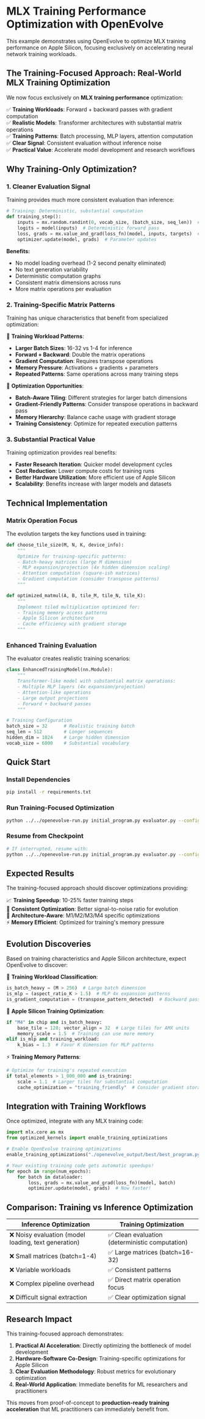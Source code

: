 # MLX Training Performance Optimization with OpenEvolve

This example demonstrates using OpenEvolve to optimize MLX training performance on Apple Silicon, focusing exclusively on accelerating neural network training workloads.

## The Training-Focused Approach: Real-World MLX Training Optimization

We now focus exclusively on **MLX training performance** optimization:

✅ **Training Workloads**: Forward + backward passes with gradient computation  
✅ **Realistic Models**: Transformer architectures with substantial matrix operations  
✅ **Training Patterns**: Batch processing, MLP layers, attention computation  
✅ **Clear Signal**: Consistent evaluation without inference noise  
✅ **Practical Value**: Accelerate model development and research workflows  

## Why Training-Only Optimization?

### 1. **Cleaner Evaluation Signal**

Training provides much more consistent evaluation than inference:

```python
# Training: Deterministic, substantial computation
def training_step():
    inputs = mx.random.randint(0, vocab_size, (batch_size, seq_len))  # Fixed size
    logits = model(inputs)  # Deterministic forward pass
    loss, grads = mx.value_and_grad(loss_fn)(model, inputs, targets)  # Gradient computation
    optimizer.update(model, grads)  # Parameter updates
```

**Benefits:**
- No model loading overhead (1-2 second penalty eliminated)
- No text generation variability 
- Deterministic computation graphs
- Consistent matrix dimensions across runs
- More matrix operations per evaluation

### 2. **Training-Specific Matrix Patterns**

Training has unique characteristics that benefit from specialized optimization:

🧠 **Training Workload Patterns**:
- **Larger Batch Sizes**: 16-32 vs 1-4 for inference
- **Forward + Backward**: Double the matrix operations
- **Gradient Computation**: Requires transpose operations
- **Memory Pressure**: Activations + gradients + parameters
- **Repeated Patterns**: Same operations across many training steps

🎯 **Optimization Opportunities**:
- **Batch-Aware Tiling**: Different strategies for larger batch dimensions
- **Gradient-Friendly Patterns**: Consider transpose operations in backward pass
- **Memory Hierarchy**: Balance cache usage with gradient storage
- **Training Consistency**: Optimize for repeated execution patterns

### 3. **Substantial Practical Value**

Training optimization provides real benefits:
- **Faster Research Iteration**: Quicker model development cycles
- **Cost Reduction**: Lower compute costs for training runs  
- **Better Hardware Utilization**: More efficient use of Apple Silicon
- **Scalability**: Benefits increase with larger models and datasets

## Technical Implementation

### Matrix Operation Focus

The evolution targets the key functions used in training:

```python
def choose_tile_size(M, N, K, device_info):
    """
    Optimize for training-specific patterns:
    - Batch-heavy matrices (large M dimension)
    - MLP expansion/projection (4x hidden dimension scaling)
    - Attention computation (square-ish matrices)
    - Gradient computation (consider transpose patterns)
    """

def optimized_matmul(A, B, tile_M, tile_N, tile_K):
    """
    Implement tiled multiplication optimized for:
    - Training memory access patterns
    - Apple Silicon architecture
    - Cache efficiency with gradient storage
    """
```

### Enhanced Training Evaluation

The evaluator creates realistic training scenarios:

```python
class EnhancedTrainingModel(nn.Module):
    """
    Transformer-like model with substantial matrix operations:
    - Multiple MLP layers (4x expansion/projection)
    - Attention-like operations  
    - Large output projections
    - Forward + backward passes
    """

# Training Configuration
batch_size = 32      # Realistic training batch
seq_len = 512        # Longer sequences
hidden_dim = 1024    # Large hidden dimension
vocab_size = 6000    # Substantial vocabulary
```

## Quick Start

### Install Dependencies
```bash
pip install -r requirements.txt
```

### Run Training-Focused Optimization
```bash
python ../../openevolve-run.py initial_program.py evaluator.py --config config.yaml --iterations 200
```

### Resume from Checkpoint
```bash
# If interrupted, resume with:
python ../../openevolve-run.py initial_program.py evaluator.py --config config.yaml --checkpoint ./openevolve_output/mlx_training_optimization_db/checkpoints/checkpoint_XX --iterations 100
```

## Expected Results

The training-focused approach should discover optimizations providing:

📈 **Training Speedup**: 10-25% faster training steps  
🎯 **Consistent Optimization**: Better signal-to-noise ratio for evolution  
🔧 **Architecture-Aware**: M1/M2/M3/M4 specific optimizations  
⚡ **Memory Efficient**: Optimized for training's memory pressure  

## Evolution Discoveries

Based on training characteristics and Apple Silicon architecture, expect OpenEvolve to discover:

🧠 **Training Workload Classification**:
```python
is_batch_heavy = (M > 256)  # Large batch dimension
is_mlp = (aspect_ratio_K > 1.5)  # MLP 4x expansion patterns
is_gradient_computation = (transpose_pattern_detected)  # Backward pass
```

🔧 **Apple Silicon Training Optimization**:
```python
if "M4" in chip and is_batch_heavy:
    base_tile = 128; vector_align = 32  # Large tiles for AMX units
    memory_scale = 1.5  # Training can use more memory
elif is_mlp and training_workload:
    k_bias = 1.3  # Favor K dimension for MLP patterns
```

⚡ **Training Memory Patterns**:
```python
# Optimize for training's repeated execution
if total_elements > 1_000_000 and is_training:
    scale = 1.1  # Larger tiles for substantial computation
    cache_optimization = "training_friendly"  # Consider gradient storage
```

## Integration with Training Workflows

Once optimized, integrate with any MLX training code:

```python
import mlx.core as mx
from optimized_kernels import enable_training_optimizations

# Enable OpenEvolve training optimizations
enable_training_optimizations("./openevolve_output/best/best_program.py")

# Your existing training code gets automatic speedups!
for epoch in range(num_epochs):
    for batch in dataloader:
        loss, grads = mx.value_and_grad(loss_fn)(model, batch)
        optimizer.update(model, grads)  # Now faster!
```

## Comparison: Training vs Inference Optimization

| **Inference Optimization** | **Training Optimization** |
|------------------------------|---------------------------|
| ❌ Noisy evaluation (model loading, text generation) | ✅ Clean evaluation (deterministic computation) |
| ❌ Small matrices (batch=1-4) | ✅ Large matrices (batch=16-32) |
| ❌ Variable workloads | ✅ Consistent patterns |
| ❌ Complex pipeline overhead | ✅ Direct matrix operation focus |
| ❌ Difficult signal extraction | ✅ Clear optimization signal |

## Research Impact

This training-focused approach demonstrates:

1. **Practical AI Acceleration**: Directly optimizing the bottleneck of model development
2. **Hardware-Software Co-Design**: Training-specific optimizations for Apple Silicon  
3. **Clear Evaluation Methodology**: Robust metrics for evolutionary optimization
4. **Real-World Application**: Immediate benefits for ML researchers and practitioners

This moves from proof-of-concept to **production-ready training acceleration** that ML practitioners can immediately benefit from.
